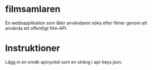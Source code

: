 # filmsamlaren
En webbapplikation som låter användaren söka efter filmer genom att använda ett offentligt film-API.

# Instruktioner
Lägg in en omdb apinyckel som en sträng i api-keys.json.